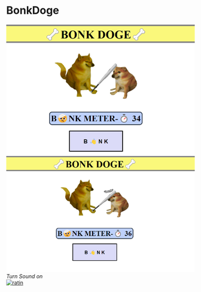 # BonkDoge
![Demo1](bonk1.png)
![Demo2](bonk2.png)
*Turn Sound on* <br>
[![ratin](https://img.shields.io/badge/Try_Now-6FEC28?style=for-the-badge&logoColor=white)](https://suraj-xd.github.io/RatinMaze.github.io/)
